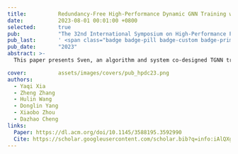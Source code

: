 ```yaml
---
title:          Redundancy-Free High-Performance Dynamic GNN Training with Hierarchical Pipeline Parallelism
date:           2023-08-01 00:01:00 +0800
selected:       true
pub:            "The 32nd International Symposium on High-Performance Parallel and Distributed Computing (ACM HPDC)"
pub_last:       ' <span class="badge badge-pill badge-custom badge-primary">Conference</span><span class="badge badge-pill badge-custom badge-warning">CCF-B</span><span class="badge badge-pill badge-custom badge-success">Best Paper Nomination</span>'
pub_date:       "2023"
abstract: >-
  This paper presents Sven, an algorithm and system co-designed TGNN training library for the end-to-end performance optimization on multi-node multi-GPU systems.

cover:          assets/images/covers/pub_hpdc23.png
authors:
  - Yaqi Xia
  - Zheng Zhang
  - Hulin Wang
  - Donglin Yang
  - Xiaobo Zhou
  - Dazhao Cheng
links:
  Paper: https://dl.acm.org/doi/10.1145/3588195.3592990
  Cite: https://scholar.googleusercontent.com/scholar.bib?q=info:iAlQXgKqt_kJ:scholar.google.com/&output=citation&scisdr=ClHXww7fENKfuhjn6gU:AFWwaeYAAAAAZrXh8gWTCgTXYLbXUF43RFf8TP4&scisig=AFWwaeYAAAAAZrXh8r9WKk8jHsP4QwW0zXpcVHc&scisf=4&ct=citation&cd=-1&hl=en
---
```

